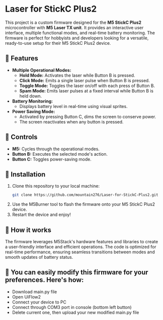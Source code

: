 # Laser for StickC Plus2

This project is a custom firmware designed for the **M5 StickC Plus2** microcontroller with **M5 Laser TX unit**. It provides an interactive user interface, multiple functional modes, and real-time battery monitoring. The firmware is perfect for hobbyists and developers looking for a versatile, ready-to-use setup for their M5 StickC Plus2 device.

## 💎 Features
- **Multiple Operational Modes:**
  - **Hold Mode:** Activates the laser while Button B is pressed.
  - **Click Mode:** Emits a single laser pulse when Button B is pressed.
  - **Toggle Mode:** Toggles the laser on/off with each press of Button B.
  - **Spam Mode:** Emits laser pulses at a fixed interval while Button B is held down.
- **Battery Monitoring:**
  - Displays battery level in real-time using visual sprites.
- **Power Saving Mode:**
  - Activated by pressing Button C, dims the screen to conserve power.
  - The screen reactivates when any button is pressed.

## 💎 Controls
- **M5:** Cycles through the operational modes.
- **Button B:** Executes the selected mode's action.
- **Button C:** Toggles power-saving mode.

## 💎 Installation
1. Clone this repository to your local machine:
   ```bash
   git clone https://github.com/mountain276/Laser-for-StickC-Plus2.git
2. Use the M5Burner tool to flash the firmware onto your M5 StickC Plus2 device.
3. Restart the device and enjoy!

## 💎 How it works
The firmware leverages M5Stack's hardware features and libraries to create a user-friendly interface and efficient operations. The code is optimized for real-time performance, ensuring seamless transitions between modes and smooth updates of battery status.

## 💎 You can easily modify this firmware for your preferences. Here's how:
- Download main.py file
- Open UiFlow2
- Connect your device to PC
- Connect through COM3 port in console (bottom left button)
- Delete current one, then upload your new modified main.py file
